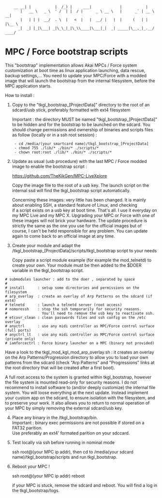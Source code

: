         __ __| |           |  /_) |     ___|             |           |
           |   __ \   _ \  ' /  | |  / |      _ \ __ \   |      _` | __ \   __|
           |   | | |  __/  . \  |   <  |   |  __/ |   |  |     (   | |   |\__ \
          _|  _| |_|\___| _|\_\_|_|\_\\____|\___|_|  _| _____|\__,_|_.__/ ____/

# MPC / Force bootstrap scripts

This "bootstrap" implementation allows Akai MPCs / Force system customization at boot time as linux application launching, data rescue, backup settings,... 
You need to update your MPC/Force with a modded image that will launch the bootstrap from the internal filesystem, before the MPC application starts.

How to install :

1. Copy to the "tkgl_bootstrap_[ProjectData]" directory to the root of an sdcard/usb stick, preferably formatted with ext4 filesystem    

   Important : the directory MUST be named "tkgl_bootstrap_[ProjectData]" to be hidden and for the bootstrap to be launched on the sdcard.
   You should change permissions and ownership of binaries and scripts files as follow (locally or in a ssh root session) : 
   
        - cd /media/(your smartcard name)/tkgl_bootstrap_[ProjectData]
        - chmod 755 ./lib/* ./bin/* ./scripts/*
        - chown root:root ./lib/* ./bin/* ./scripts/*

2. Update as usual (usb procedure) with the last MPC / Force modded image to enable the bootstrap script :

   https://github.com/TheKikGen/MPC-LiveXplore  
   
   Copy the image file to the root of a usb key.
   The launch script on the internal ssd will find the tkgl_bootstrap script automatically. 

   Concerning these images: very little has been changed. It is mainly about enabling SSH, a standard feature of Linux, and checking  
   if a script exists on a usb key at boot time. That's all. I use it everyday on my MPC Live and my MPC X.
   Upgrading your MPC or Force with one of these images will not brick your hardware.  The update procedure is strictly the same 
   as the one you use for the official images but of course, I can't be held responsible for any problem. 
   You can update again to come back to an official image at any time.

3. Create your module and adapt the /tkgl_bootstrap_[ProjectData]/scripts/tkgl_bootstrap script to your needs 

   Copy paste a script module example (for example the mod_telnetd) to create your own. 
   Your module must be then added to the $DOER variable in the tkgl_bootstrap script.
````  
# submodules launcher : add to the doer , separated by space
#
# install      : setup some directories and permissions on the filesystem
# arp_overlay  : create an overlay of Arp Patterns on the sdcard (if ext4)
# telnetd      : launch a telnetd server (root access)
# nomoressh    : stop the ssh temporarily for security reasons.
#                You'll need to remove the usb key to reactivate ssh.
# etcovr_clean : clean passwords files and ssh config on the /etc overlay
# anyctrl      : use any midi controller as MPC/Force control surface (full ports)
# anyctrl_lt   : use any midi controller as MPC/Force control surface (private only)
# iamforcectrl : Force binary launcher on a MPC (binary not provided)
````
   Have a look to the tkgl_mod_kgl_mod_arp_overlay.sh : it creates an overlay on the Arp Patterns/Progression directory to allow you to load 
   your own patterns from the sdcard (check "Arp Patterns" and "Progressions" links at the root directory that will be created after a first boot).
   
   A full root access to the system is granted within tkgl_bootstrap, however the file system is mounted read-only for security reasons.
   I do not recommend to install software to (and/or deeply customize) the internal file system. You will loose everything at the next update.
   Instead implement your custom app on the sdcard, to ensure isolation with the filesystem, and to preserve your work.
   It also allows you to return to normal operation of your MPC by simply removing the external sdcard/usb key.

4. Place any binary in the /tkgl_bootstrap/bin.  
             Important : binary exec permissions are not possible if stored on a FAT32 parition.  
             Use preferably an ext4' formated parition on your sdccard.
   
5. Test locally via ssh before running in nominal mode

    ssh root@(your MPC ip addr), then cd to /media(your sdcard name)/tkgl_bootstrap/scripts and run tkgl_bootstrap.
    
6. Reboot your MPC !

    ssh root@(your MPC ip addr) reboot
    
    if your MPC is stuck, remove the sdcard and reboot.  You will find a log in the tkgl_bootstrap/logs.


